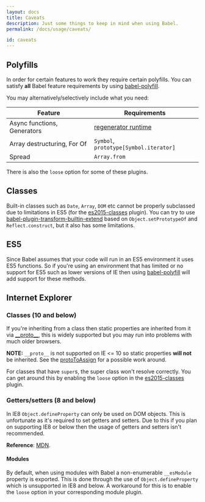 ```yaml
---
layout: docs
title: Caveats
description: Just some things to keep in mind when using Babel.
permalink: /docs/usage/caveats/

id: caveats
---
```


## Polyfills

In order for certain features to work they require certain polyfills. You can satisfy **all**
Babel feature requirements by using [babel-polyfill](polyfill.md).

You may alternatively/selectively include what you need:

| Feature                     | Requirements                                                                          |
| --------------------------- | ------------------------------------------------------------------------------------- |
| Async functions, Generators | [regenerator runtime](https://github.com/facebook/regenerator/tree/master/packages/regenerator-runtime) |
| Array destructuring, For Of | `Symbol`, `prototype[Symbol.iterator]`                                                |
| Spread                      | `Array.from`                                                                          |

There is also the `loose` option for some of these plugins.

## Classes

Built-in classes such as `Date`, `Array`, `DOM` etc cannot be properly subclassed
due to limitations in ES5 (for the [es2015-classes](plugin-transform-es2015-classes.md) plugin).
You can try to use [babel-plugin-transform-builtin-extend](https://github.com/loganfsmyth/babel-plugin-transform-builtin-extend) based on `Object.setPrototypeOf` and `Reflect.construct`, but it also has some limitations.

## ES5

Since Babel assumes that your code will run in an ES5 environment it uses ES5
functions. So if you're using an environment that has limited or no support for
ES5 such as lower versions of IE then using [babel-polyfill](polyfill.md) will add support for these methods.

## Internet Explorer

### Classes (10 and below)

If you're inheriting from a class then static properties are inherited from it
via [\_\_proto\_\_](https://developer.mozilla.org/en-US/docs/Web/JavaScript/Reference/Global_Objects/Object/proto),
this is widely supported but you may run into problems with much older browsers.

**NOTE:** `__proto__` is not supported on IE <= 10 so static properties
**will not** be inherited. See the
[protoToAssign](plugin-transform-proto-to-assign.md) for a possible work
around.

For classes that have `super`s, the super class won't resolve correctly. You can
get around this by enabling the `loose` option in the [es2015-classes](plugin-transform-es2015-classes.md) plugin.

### Getters/setters (8 and below)

In IE8 `Object.defineProperty` can only be used on DOM objects. This is
unfortunate as it's required to set getters and setters. Due to this if
you plan on supporting IE8 or below then the usage of getters and setters
isn't recommended.

**Reference**: [MDN](https://developer.mozilla.org/en/docs/Web/JavaScript/Reference/Global_Objects/Object/defineProperty#Internet_Explorer_8_specific_notes).

#### Modules

By default, when using modules with Babel a non-enumerable `__esModule` property
is exported. This is done through the use of `Object.defineProperty` which is
unsupported in IE8 and below. A workaround for this is to enable the `loose` option in your corresponding module plugin.
